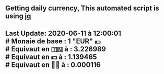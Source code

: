 ## Getting daily currency, This automated script is using [jq](https://stedolan.github.io/jq/)
## Last Update:  2020-06-11 à 12:00:01 </br># Monaie de base : 1 "EUR" 💶 </br> # Equivaut en 🇹🇳 à :  3.226989 </br> # Equivaut en 💵 à : 1.139465</br> # Equivaut en 🐱‍💻 à :  0.000116
